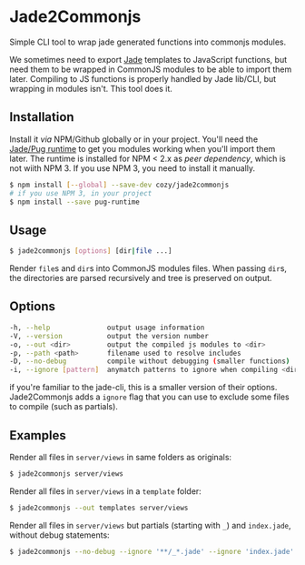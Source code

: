 # Jade2Commonjs

Simple CLI tool to wrap jade generated functions into commonjs modules.

We sometimes need to export [Jade](https://github.com/pugjs/jade) templates to JavaScript functions, but need them to be wrapped in CommonJS modules to be able to import them later. Compiling to JS functions is properly handled by Jade lib/CLI, but wrapping in modules isn't. This tool does it.


## Installation

Install it _via_ NPM/Github globally or in your project. You'll need the [Jade/Pug runtime](https://github.com/pugjs/pug-runtime) to get you modules working when you'll import them later. The runtime is installed for NPM < 2.x as _peer dependency_, which is not wiith NPM 3. If you use NPM 3, you need to install it manually.

```sh
$ npm install [--global] --save-dev cozy/jade2commonjs
# if you use NPM 3, in your project
$ npm install --save pug-runtime
```

## Usage

```sh
$ jade2commonjs [options] [dir|file ...]
```

Render `file`s and `dir`s into CommonJS modules files. When passing `dir`s, the directories are parsed recursively and tree is preserved on output.


## Options

```sh
-h, --help              output usage information
-V, --version           output the version number
-o, --out <dir>         output the compiled js modules to <dir>
-p, --path <path>       filename used to resolve includes
-D, --no-debug          compile without debugging (smaller functions)
-i, --ignore [pattern]  anymatch patterns to ignore when compiling <dir> (repeatable)
```

if you're familiar to the jade-cli, this is a smaller version of their options. Jade2Commonjs adds a `ignore` flag that you can use to exclude some files to compile (such as partials).


## Examples

Render all files in `server/views` in same folders as originals:

```sh
$ jade2commonjs server/views
```

Render all files in `server/views` in a `template` folder:

```sh
$ jade2commonjs --out templates server/views
```

Render all files in `server/views` but partials (starting with `_`) and `index.jade`, without debug statements:

```sh
$ jade2commonjs --no-debug --ignore '**/_*.jade' --ignore 'index.jade' server/views
```
